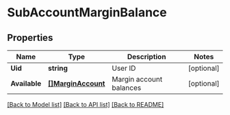 # SubAccountMarginBalance

## Properties

Name | Type | Description | Notes
------------ | ------------- | ------------- | -------------
**Uid** | **string** | User ID | [optional] 
**Available** | [**[]MarginAccount**](MarginAccount.md) | Margin account balances | [optional] 

[[Back to Model list]](../README.md#documentation-for-models) [[Back to API list]](../README.md#documentation-for-api-endpoints) [[Back to README]](../README.md)


